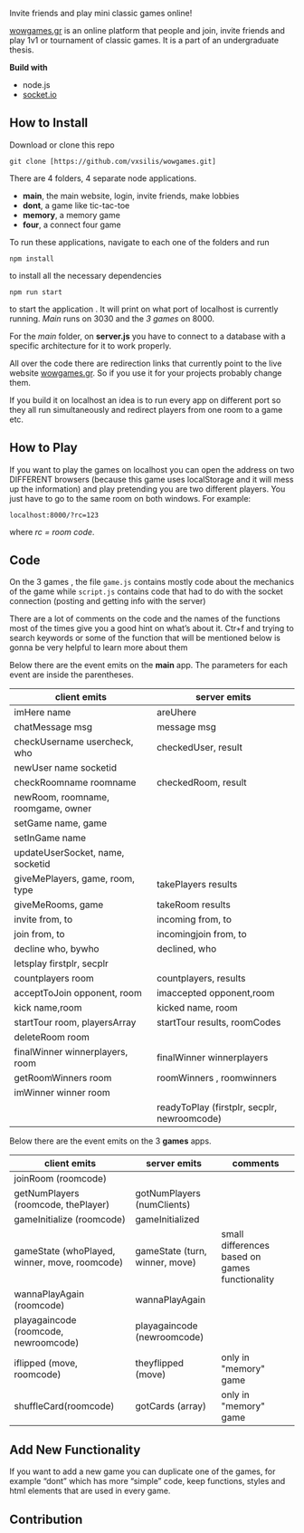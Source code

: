   

Invite friends and play mini classic games online!

  

[wowgames.gr](http://wowgames.gr) is an online platform that people and join, invite friends and play 1v1 or tournament of classic games. It is a part of an undergraduate thesis.

 
**Build with**

 - node.js
 - [socket.io](http://socket.io)


## **How to Install**

  Download or clone this repo

    git clone [https://github.com/vxsilis/wowgames.git]


There are 4 folders, 4 separate node applications.

 - **main**, the main website, login, invite friends, make lobbies
 - **dont**, a game like tic-tac-toe
 - **memory**, a memory game
 - **four**, a connect four game


To run these applications, navigate to each one of the folders and run

    npm install

to install all the necessary dependencies

    npm run start

  to start the application . It will print on what port of localhost is currently running. *Main* runs on 3030 and the *3 games* on 8000.

 For the  *main* folder, on **server.js** you have to connect to a database with a specific architecture for it to work properly.

All over the code there are redirection links that currently point to the live website [wowgames.gr](http://wowgames.gr). So if you use it for your projects probably change them.

If you build it on localhost an idea is to run every app on different port so they all run simultaneously and redirect players from one room to a game etc.  

  ## How to Play

If you want to play the games on localhost you can open the address on two DIFFERENT browsers (because this game uses localStorage and it will mess up the information) and play pretending you are two different players. You just have to go to the same room on both windows. For example:

    localhost:8000/?rc=123

 where *rc = room code*.

## Code

On the 3 games , the file `game.js` contains mostly code about the mechanics of the game while `script.js` contains code that had to do with the socket connection (posting and getting info with the server)

  
There are a lot of comments on the code and the names of the functions most of the times give you a good hint on what’s about it. Ctr+f and trying to search keywords or some of the function that will be mentioned below is gonna be very helpful to learn more about them

  
Below there are the event emits on the **main** app. The parameters for each event are inside the parentheses. 
  
|client emits| server emits  |
|--|--|
|imHere name| areUhere |
|chatMessage msg| message msg |
|checkUsername usercheck, who| checkedUser, result |
|newUser name socketid|  |
|checkRoomname roomname| checkedRoom, result |
|newRoom, roomname, roomgame, owner|  |
|setGame name, game|  |
|setInGame name|  |
|updateUserSocket, name, socketid|  |
|giveMePlayers, game, room, type| takePlayers results |
|giveMeRooms, game| takeRoom results |
|invite from, to| incoming from, to |
|join from, to| incomingjoin from, to |
|decline who, bywho|declined, who  |
|letsplay firstplr, secplr|  |
|countplayers room | countplayers, results |
|acceptToJoin opponent, room| imaccepted opponent,room |
|kick name,room|kicked name, room  |
|startTour room, playersArray| startTour results, roomCodes |
|deleteRoom room|  |
|finalWinner winnerplayers, room| finalWinner winnerplayers |
|getRoomWinners room|roomWinners , roomwinners  |
|imWinner winner room|  |
||readyToPlay (firstplr, secplr, newroomcode)  |

Below there are the event emits on the 3 **games** apps.

|client emits| server emits  | comments| 
|--|--|--|
|joinRoom (roomcode)|  || 
|getNumPlayers (roomcode, thePlayer)|gotNumPlayers (numClients)  || 
|gameInitialize (roomcode)| gameInitialized || 
|gameState (whoPlayed, winner, move, roomcode)| gameState (turn, winner, move) |small differences based on games functionality| 
|wannaPlayAgain (roomcode)| wannaPlayAgain || 
|playagaincode (roomcode, newroomcode)| playagaincode (newroomcode) || 
|iflipped (move, roomcode)| theyflipped (move) |only in "memory" game| 
|shuffleCard(roomcode)| gotCards (array) |only in "memory" game| 



## Add New Functionality

If you want to add a new game you can duplicate one of the games, for example “dont” which has more “simple” code, keep functions, styles and html elements that are used in every game.

## Contribution

